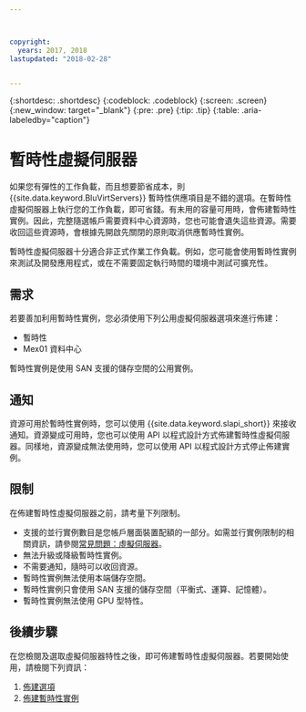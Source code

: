 ```yaml
---



copyright:
  years: 2017, 2018
lastupdated: "2018-02-28"


---
```


{:shortdesc: .shortdesc}
{:codeblock: .codeblock}
{:screen: .screen}
{:new_window: target="_blank"}
{:pre: .pre}
{:tip: .tip}
{:table: .aria-labeledby="caption"}

# 暫時性虛擬伺服器
如果您有彈性的工作負載，而且想要節省成本，則 {{site.data.keyword.BluVirtServers}} 暫時性供應項目是不錯的選項。在暫時性虛擬伺服器上執行您的工作負載，即可省錢。有未用的容量可用時，會佈建暫時性實例。因此，完整隨選帳戶需要資料中心資源時，您也可能會遺失這些資源。需要收回這些資源時，會根據先開啟先關閉的原則取消供應暫時性實例。   

暫時性虛擬伺服器十分適合非正式作業工作負載。例如，您可能會使用暫時性實例來測試及開發應用程式，或在不需要固定執行時間的環境中測試可擴充性。

## 需求
若要善加利用暫時性實例，您必須使用下列公用虛擬伺服器選項來進行佈建：
* 暫時性
* Mex01 資料中心

暫時性實例是使用 SAN 支援的儲存空間的公用實例。

## 通知
資源可用於暫時性實例時，您可以使用 {{site.data.keyword.slapi_short}} 來接收通知。資源變成可用時，您也可以使用 API 以程式設計方式佈建暫時性虛擬伺服器。同樣地，資源變成無法使用時，您可以使用 API 以程式設計方式停止佈建實例。  

## 限制
在佈建暫時性虛擬伺服器之前，請考量下列限制。

* 支援的並行實例數目是您帳戶層面裝置配額的一部分。如需並行實例限制的相關資訊，請參閱[常見問題：虛擬伺服器](vsi_faqs_vs.html#concurrent)。
* 無法升級或降級暫時性實例。
* 不需要通知，隨時可以收回資源。
* 暫時性實例無法使用本端儲存空間。
* 暫時性實例只會使用 SAN 支援的儲存空間（平衡式、運算、記憶體）。
* 暫時性實例無法使用 GPU 型特性。


## 後續步驟

在您檢閱及選取虛擬伺服器特性之後，即可佈建暫時性虛擬伺服器。若要開始使用，請檢閱下列資訊：
1. [佈建選項](../vsi/vsi_public_selections.html)
2. [佈建暫時性實例](../vsi/vsi_provision_transient.html)
